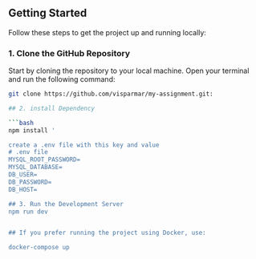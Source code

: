 ## Getting Started

Follow these steps to get the project up and running locally:

### 1. Clone the GitHub Repository

Start by cloning the repository to your local machine. Open your terminal and run the following command:

```bash
git clone https://github.com/visparmar/my-assignment.git:

## 2. install Dependency

```bash
npm install '

create a .env file with this key and value 
# .env file
MYSQL_ROOT_PASSWORD=
MYSQL_DATABASE=
DB_USER=
DB_PASSWORD=
DB_HOST=

## 3. Run the Development Server
npm run dev


## If you prefer running the project using Docker, use:

docker-compose up 




